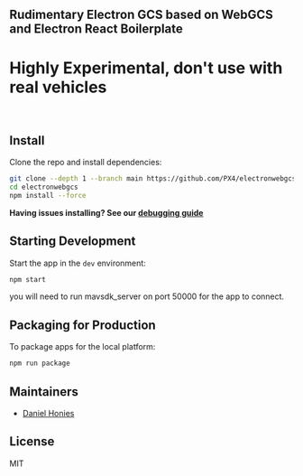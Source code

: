 

## Rudimentary Electron GCS based on WebGCS and Electron React Boilerplate 

# Highly Experimental, don't use with real vehicles
<br>

## Install

Clone the repo and install dependencies:

```bash
git clone --depth 1 --branch main https://github.com/PX4/electronwebgcs.git 
cd electronwebgcs
npm install --force
```

**Having issues installing? See our [debugging guide](https://github.com/electron-react-boilerplate/electron-react-boilerplate/issues/400)**

## Starting Development

Start the app in the `dev` environment:

```bash
npm start
```

you will need to run mavsdk_server on port 50000 for the app to connect. 
## Packaging for Production

To package apps for the local platform:

```bash
npm run package
```

## Maintainers

- [Daniel Honies](https://github.com/danielhonies)

## License

MIT 


